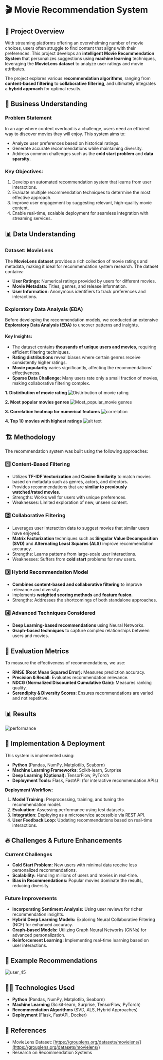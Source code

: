 # 🎬 Movie Recommendation System

## 📌 Project Overview
With streaming platforms offering an overwhelming number of movie choices, users often struggle to find content that aligns with their preferences. This project develops an **intelligent Movie Recommendation System** that personalizes suggestions using **machine learning** techniques, leveraging the **MovieLens dataset** to analyze user ratings and movie attributes.

The project explores various **recommendation algorithms**, ranging from **content-based filtering** to **collaborative filtering**, and ultimately integrates a **hybrid approach** for optimal results. 

## 🎯 Business Understanding
### **Problem Statement**
In an age where content overload is a challenge, users need an efficient way to discover movies they will enjoy. This system aims to:
- Analyze user preferences based on historical ratings.
- Generate accurate recommendations while maintaining diversity.
- Address common challenges such as the **cold start problem** and **data sparsity**.

### **Key Objectives:**
1. Develop an automated recommendation system that learns from user interactions.
2. Evaluate multiple recommendation techniques to determine the most effective approach.
3. Improve user engagement by suggesting relevant, high-quality movie content.
4. Enable real-time, scalable deployment for seamless integration with streaming services.

## 📊 Data Understanding
### **Dataset: MovieLens**
The **MovieLens dataset** provides a rich collection of movie ratings and metadata, making it ideal for recommendation system research. The dataset contains:
- **User Ratings:** Numerical ratings provided by users for different movies.
- **Movie Metadata:** Titles, genres, and release information.
- **User Information:** Anonymous identifiers to track preferences and interactions.

### **Exploratory Data Analysis (EDA)**
Before developing the recommendation models, we conducted an extensive **Exploratory Data Analysis (EDA)** to uncover patterns and insights. 
#### Key Insights:
- The dataset contains **thousands of unique users and movies**, requiring efficient filtering techniques.
- **Rating distributions** reveal biases where certain genres receive consistently higher ratings.
- **Movie popularity** varies significantly, affecting the recommendations' effectiveness.
- **Sparse Data Challenge:** Many users rate only a small fraction of movies, making collaborative filtering complex.

**1. Distiribution of movie rating**
![Distiribution of movie rating](image.png)



**2. Most popular movies genres**
![Most_popular_movie genres](image-1.png)

**3. Correlation heatmap for numerical features**
![correlation](image-2.png)

**4. Top 10 movies with highest ratings**
![alt text](image-3.png)
## 🏗 Methodology
The recommendation system was built using the following approaches:

### **1️⃣ Content-Based Filtering**
- Utilizes **TF-IDF Vectorization** and **Cosine Similarity** to match movies based on metadata such as genres, actors, and directors.
- Provides recommendations that are **similar to previously watched/rated movies**.
- Strengths: Works well for users with unique preferences.
- Weaknesses: Limited exploration of new, unseen content.

### **2️⃣ Collaborative Filtering**
- Leverages user interaction data to suggest movies that similar users have enjoyed.
- **Matrix Factorization** techniques such as **Singular Value Decomposition (SVD)** and **Alternating Least Squares (ALS)** improve recommendation accuracy.
- Strengths: Learns patterns from large-scale user interactions.
- Weaknesses: Suffers from **cold start** problems for new users.

### **3️⃣ Hybrid Recommendation Model**
- **Combines content-based and collaborative filtering** to improve relevance and diversity.
- Implements **weighted scoring methods** and **feature fusion**.
- Strengths: Addresses the shortcomings of both standalone approaches.

### **4️⃣ Advanced Techniques Considered**
- **Deep Learning-based recommendations** using Neural Networks.
- **Graph-based techniques** to capture complex relationships between users and movies.

## 📏 Evaluation Metrics
To measure the effectiveness of recommendations, we use:
- **RMSE (Root Mean Squared Error):** Measures prediction accuracy.
- **Precision & Recall:** Evaluates recommendation relevance.
- **NDCG (Normalized Discounted Cumulative Gain):** Measures ranking quality.
- **Serendipity & Diversity Scores:** Ensures recommendations are varied and not repetitive.

## 📊 Results
![performance](image-4.png)

## 🚀 Implementation & Deployment
This system is implemented using:
- **Python** (Pandas, NumPy, Matplotlib, Seaborn)
- **Machine Learning Frameworks:** Scikit-learn, Surprise
- **Deep Learning (Optional):** TensorFlow, PyTorch
- **Deployment Tools:** Flask, FastAPI (for interactive recommendation APIs)

**Deployment Workflow:**
1. **Model Training:** Preprocessing, training, and tuning the recommendation model.
2. **Evaluation:** Assessing performance using test datasets.
3. **Integration:** Deploying as a microservice accessible via REST API.
4. **User Feedback Loop:** Updating recommendations based on real-time interactions.



## 🔥 Challenges & Future Enhancements
### **Current Challenges**
- **Cold Start Problem:** New users with minimal data receive less personalized recommendations.
- **Scalability:** Handling millions of users and movies in real-time.
- **Bias in Recommendations:** Popular movies dominate the results, reducing diversity.

### **Future Improvements**
- **Incorporating Sentiment Analysis:** Using user reviews for richer recommendation insights.
- **Hybrid Deep Learning Models:** Exploring Neural Collaborative Filtering (NCF) for enhanced accuracy.
- **Graph-based Models:** Utilizing Graph Neural Networks (GNNs) for advanced personalization.
- **Reinforcement Learning:** Implementing real-time learning based on user interactions.



## 🎥 Example Recommendations
![user_45](image-5.png)

## 👨‍💻 Technologies Used
- **Python** (Pandas, NumPy, Matplotlib, Seaborn)
- **Machine Learning** (Scikit-learn, Surprise, TensorFlow, PyTorch)
- **Recommendation Algorithms** (SVD, ALS, Hybrid Approaches)
- **Deployment** (Flask, FastAPI, Docker)

## 📜 References
- MovieLens Dataset: [https://grouplens.org/datasets/movielens/](https://grouplens.org/datasets/movielens/)
- Research on Recommendation Systems

